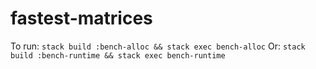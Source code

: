 # fastest-matrices

To run:
`stack build :bench-alloc && stack exec bench-alloc`
Or:
`stack build :bench-runtime && stack exec bench-runtime`
